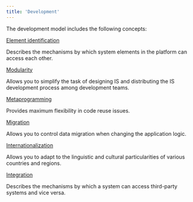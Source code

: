 ```yaml
---
title: 'Development'
---
```


The development model includes the following concepts:

[Element identification](Element_identification.md)

Describes the mechanisms by which system elements in the platform can access each other.

[Modularity](Modularity.md)

Allows you to simplify the task of designing IS and distributing the IS development process among development teams.

[Metaprogramming](Metaprogramming.md)

Provides maximum flexibility in code reuse issues.

[Migration](Migration.md)

Allows you to control data migration when changing the application logic.

[Internationalization](Internationalization.md)

Allows you to adapt to the linguistic and cultural particularities of various countries and regions.

[Integration](Integration.md)

Describes the mechanisms by which a system can access third-party systems and vice versa.
